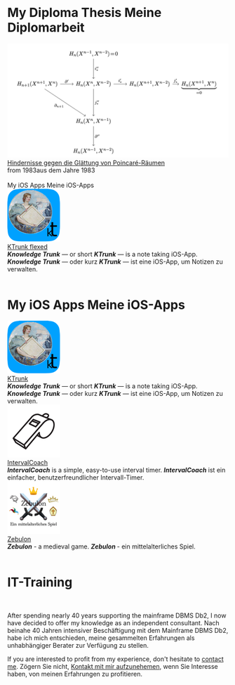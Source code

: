 <div class="row">
  <div class="column colWidth25">&nbsp;</div>
  <div class="column colWidth75">
    <h1 style="text-align: left;">
      <span class="en">My Diploma Thesis</span>
      <span class="de">Meine Diplomarbeit</span>
    </h1>
  </div>
</div>
<div class="row">
  <div class="column colWidth25">
    <a href="Diplomarbeit/Diplomarbeit.pdf"><img src="Diplomarbeit/KommutativesDiagramm.png" class="logo"></a>
  </div>
  <div class="column colWidth75">
    <div class="vCentered">
      <div class="logoTitle"><a href="Diplomarbeit/Diplomarbeit.pdf">Hindernisse gegen die Glättung von Poincaré-Räumen</a></div>
      <div class="logoDescription"><span class="en">from 1983</span><span class="de">aus dem Jahre 1983</span></div>
    </div>
  </div>
</div>



<div class="hGrid">
  <div class="gridLogo">
    &nbsp;
  </div>
  <div class="gridHeader">
    <span class="en">My iOS Apps</span>
    <span class="de">Meine iOS-Apps</span>
  </div>
</div>
<div class="hGrid">
  <div class="gridLogo">
    <a href="KTrunk/index.html"><img src="KTrunk/logo120.png" class="logo bordered"></a>
  </div>
  <div>
          <div class="logoTitle"><a href="KTrunk/index.html">KTrunk flexed</a></div>
          <div class="logoDescription">
            <span class="en"><b><i>Knowledge Trunk</i></b> — or short <b><i>KTrunk</i></b> — is a note taking iOS-App.</span>
            <span class="de"><b><i>Knowledge Trunk</i></b> — oder kurz <b><i>KTrunk</i></b> — ist eine iOS-App, um Notizen zu verwalten.</span>
          </div>
  </div>
</div>


<div class="row">
  <div class="column colWidth25">&nbsp;</div>
  <div class="column colWidth75">
    <h1 style="text-align: left;">
      <span class="en">My iOS Apps</span>
      <span class="de">Meine iOS-Apps</span>
    </h1>
  </div>
</div>
<div class="row">
  <div class="column colWidth25">
    <a href="KTrunk/index.html"><img src="KTrunk/logo120.png" class="logo bordered"></a>
  </div>
  <div class="column colWidth75 vCentered">
          <div class="logoTitle"><a href="KTrunk/index.html">KTrunk</a></div>
          <div class="logoDescription">
            <span class="en"><b><i>Knowledge Trunk</i></b> — or short <b><i>KTrunk</i></b> — is a note taking iOS-App.</span>
            <span class="de"><b><i>Knowledge Trunk</i></b> — oder kurz <b><i>KTrunk</i></b> — ist eine iOS-App, um Notizen zu verwalten.</span>
          </div>
  </div>
</div>
<div class="row">
  <div class="column colWidth25">
    <a href="IntervalCoach/index.html"><img src="IntervalCoach/logo120.png" class= "logo bordered"></a>
  </div>
  <div class="column colWidth75">
    <div class="vCentered">
          <div class="logoTitle"><a href="IntervalCoach/index.html">IntervalCoach</a></div>
          <div class="logoDescription">
            <span class="en"><b><i>IntervalCoach</i></b> is a simple, easy-to-use interval timer.</span>
            <span class="de"><b><i>IntervalCoach</i></b> ist ein einfacher, benutzerfreundlicher Intervall-Timer.</span>
          </div>
    </div>
  </div>
</div>
<div class="row">
  <div class="column colWidth25">
    <a href="Zebulon/index.html"><img src="Zebulon/zebulon-60@2x.png" class= "logo bordered"></a>
</div>
<div class="column colWidth75">
  <div class="vCentered">
    <div class="logoTitle"><a href="Zebulon/index.html">Zebulon</a></div>
      <div class="logoDescription">
        <span class="en"><b><i>Zebulon</i></b> - a medieval game.</span>
        <span class="de"><b><i>Zebulon</i>    </b> - ein mittelalterliches Spiel.</span>
      </div>
    </div>
  </div>
</div>

<div class="row">
  <div class="column colWidth25">&nbsp;</div>
  <div class="column colWidth75">
    <h1 style="text-align: left;">
      IT-Training
    </h1>
  </div>
</div>
<div class="row">
  <div class="column colWidth25">
    &nbsp;
  </div>
  <div class="column colWidth75">
    <p>
      <span class="en">After spending nearly 40 years supporting the mainframe DBMS Db2, I now have decided to offer my knowledge as an independent consultant.</span>
      <span class="de">Nach beinahe 40 Jahren intensiver Beschäftigung mit dem Mainframe DBMS Db2, habe ich mich entschieden, meine gesammelten Erfahrungen als unhabhängiger Berater zur Verfügung zu stellen.</span>
    </p>
    <p>
      <span class="en">If you are interested to profit from my experience, don't hesitate to <a href="mailto:cl.schuetzdeller@icloud.com">contact me</a>.</span>
      <span class="de">Zögern Sie nicht, <a href="mailto:cl.schuetzdeller@icloud.com">Kontakt mit mir aufzunehemen</a>, wenn Sie Interesse haben, von meinen Erfahrungen zu profitieren.</span>
    </p>
  </div>
</div>


<p>&nbsp;</p>

